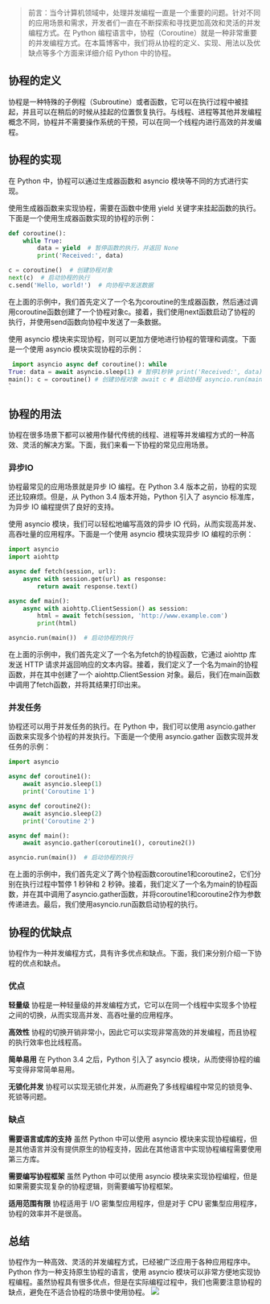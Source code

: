
<BlogInfo id="528" title="python中的协程" author="ChatGPT" pv=0 read_times=0 pre_cost_time="141" category="并发编程" tag_list="['']" create_time="2023.04.13 23:11:56.470974" update_time="2023.04.13 23:11:56.470983" />

> 前言：当今计算机领域中，处理并发编程一直是一个重要的问题。针对不同的应用场景和需求，开发者们一直在不断探索和寻找更加高效和灵活的并发编程方式。在
> Python
> 编程语言中，协程（Coroutine）就是一种非常重要的并发编程方式。在本篇博客中，我们将从协程的定义、实现、用法以及优缺点等多个方面来详细介绍
> Python 中的协程。

## 协程的定义

协程是一种特殊的子例程（Subroutine）或者函数，它可以在执行过程中被挂起，并且可以在稍后的时候从挂起的位置恢复执行。与线程、进程等其他并发编程概念不同，协程并不需要操作系统的干预，可以在同一个线程内进行高效的并发编程。

## 协程的实现
在 Python 中，协程可以通过生成器函数和 asyncio 模块等不同的方式进行实现。

使用生成器函数来实现协程，需要在函数中使用 yield 关键字来挂起函数的执行。下面是一个使用生成器函数实现的协程的示例：

```python
def coroutine():
    while True:
        data = yield  # 暂停函数的执行，并返回 None
        print('Received:', data)

c = coroutine()  # 创建协程对象
next(c)  # 启动协程的执行
c.send('Hello, world!')  # 向协程中发送数据
```
在上面的示例中，我们首先定义了一个名为coroutine的生成器函数，然后通过调用coroutine函数创建了一个协程对象c。接着，我们使用next函数启动了协程的执行，并使用send函数向协程中发送了一条数据。

使用 asyncio 模块来实现协程，则可以更加方便地进行协程的管理和调度。下面是一个使用 asyncio 模块实现协程的示例：

```python
 import asyncio async def coroutine(): while
True: data = await asyncio.sleep(1) # 暂停1秒钟 print('Received:', data) async def
main(): c = coroutine() # 创建协程对象 await c # 启动协程 asyncio.run(main()) # 启动协程的执行
`
```
## 协程的用法

协程在很多场景下都可以被用作替代传统的线程、进程等并发编程方式的一种高效、灵活的解决方案。下面，我们来看一下协程的常见应用场景。

### 异步IO
协程最常见的应用场景就是异步 IO 编程。在 Python 3.4 版本之前，协程的实现还比较麻烦。但是，从 Python 3.4 版本开始，Python 引入了 asyncio 标准库，为异步 IO 编程提供了良好的支持。

使用 asyncio 模块，我们可以轻松地编写高效的异步 IO 代码，从而实现高并发、高吞吐量的应用程序。下面是一个使用 asyncio 模块实现异步 IO 编程的示例：

```python
import asyncio
import aiohttp

async def fetch(session, url):
    async with session.get(url) as response:
        return await response.text()

async def main():
    async with aiohttp.ClientSession() as session:
        html = await fetch(session, 'http://www.example.com')
        print(html)

asyncio.run(main())  # 启动协程的执行
```
在上面的示例中，我们首先定义了一个名为fetch的协程函数，它通过 aiohttp 库发送 HTTP 请求并返回响应的文本内容。接着，我们定义了一个名为main的协程函数，并在其中创建了一个 aiohttp.ClientSession 对象。最后，我们在main函数中调用了fetch函数，并将其结果打印出来。

### 并发任务
协程还可以用于并发任务的执行。在 Python 中，我们可以使用 asyncio.gather 函数来实现多个协程的并发执行。下面是一个使用 asyncio.gather 函数实现并发任务的示例：

```python
import asyncio

async def coroutine1():
    await asyncio.sleep(1)
    print('Coroutine 1')

async def coroutine2():
    await asyncio.sleep(2)
    print('Coroutine 2')

async def main():
    await asyncio.gather(coroutine1(), coroutine2())

asyncio.run(main())  # 启动协程的执行
```

在上面的示例中，我们首先定义了两个协程函数coroutine1和coroutine2，它们分别在执行过程中暂停 1 秒钟和 2 秒钟。接着，我们定义了一个名为main的协程函数，并在其中调用了asyncio.gather函数，并将coroutine1和coroutine2作为参数传递进去。最后，我们使用asyncio.run函数启动协程的执行。

## 协程的优缺点

协程作为一种并发编程方式，具有许多优点和缺点。下面，我们来分别介绍一下协程的优点和缺点。

### 优点

**轻量级**
协程是一种轻量级的并发编程方式，它可以在同一个线程中实现多个协程之间的切换，从而实现高并发、高吞吐量的应用程序。

**高效性**
协程的切换开销非常小，因此它可以实现非常高效的并发编程，而且协程的执行效率也比线程高。

**简单易用**
在 Python 3.4 之后，Python 引入了 asyncio 模块，从而使得协程的编写变得非常简单易用。

**无锁化并发**
协程可以实现无锁化并发，从而避免了多线程编程中常见的锁竞争、死锁等问题。

### 缺点

**需要语言或库的支持**
虽然 Python 中可以使用 asyncio 模块来实现协程编程，但是其他语言并没有提供原生的协程支持，因此在其他语言中实现协程编程需要使用第三方库。

**需要编写协程框架**
虽然 Python 中可以使用 asyncio 模块来实现协程编程，但是如果需要实现复杂的协程逻辑，则需要编写协程框架。

**适用范围有限**
协程适用于 I/O 密集型应用程序，但是对于 CPU 密集型应用程序，协程的效率并不是很高。

## 总结
协程作为一种高效、灵活的并发编程方式，已经被广泛应用于各种应用程序中。Python 作为一种支持原生协程的语言，使用 asyncio 模块可以非常方便地实现协程编程。虽然协程具有很多优点，但是在实际编程过程中，我们也需要注意协程的缺点，避免在不适合协程的场景中使用协程。
![](http://www.lll.plus/media/image/2023/04/13/%E5%B1%8F%E5%B9%95%E6%88%AA%E5%9B%BE_2023-04-13_230145.7c7ff1e0da0d11ed99717d68a677f7be.png)
